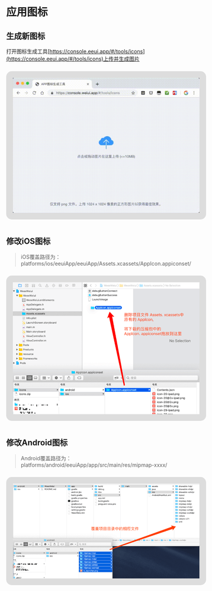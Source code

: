 # 应用图标

## 生成新图标

打开图标生成工具[https://console.eeui.app/#/tools/icons](https://console.eeui.app/#/tools/icons)上传并生成图片

<img style="border:18px solid #ddd;border-radius:15px;margin:10px auto;" src="./media/icons.gif"/>



## 修改iOS图标

> iOS覆盖路径为：platforms/ios/eeuiApp/eeuiApp/Assets.xcassets/AppIcon.appiconset/

<img style="border:18px solid #ddd;border-radius:15px;margin:10px auto;" src="./media/icons-ios.png"/>



## 修改Android图标

> Android覆盖路径为：platforms/android/eeuiApp/app/src/main/res/mipmap-xxxx/

<img style="border:18px solid #ddd;border-radius:15px;margin:10px auto;" src="./media/icons-android.png"/>

